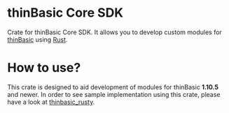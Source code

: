 # thinBasic Core SDK
Crate for thinBasic Core SDK. It allows you to develop custom modules for [thinBasic](http://www.thinbasic.com/) using [Rust](https://www.rust-lang.org/).

# How to use?
This crate is designed to aid development of modules for thinBasic **1.10.5** and newer.
In order to see sample implementation using this crate, please have a look at [thinbasic_rusty](https://github.com/petrSchreiber/thinbasic_rusty).
